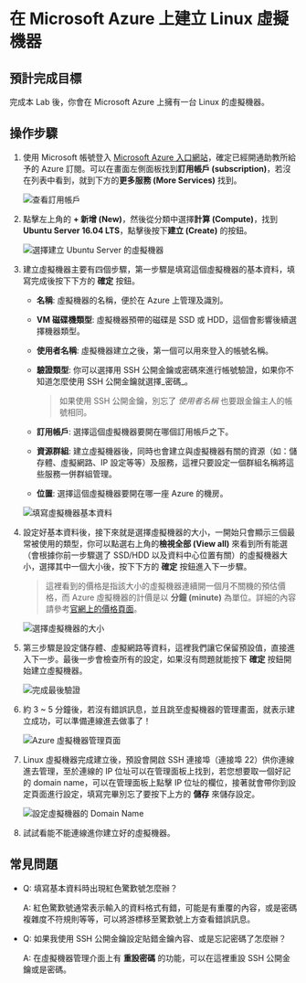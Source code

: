 # 在 Microsoft Azure 上建立 Linux 虛擬機器

## 預計完成目標

完成本 Lab 後，你會在 Microsoft Azure 上擁有一台 Linux 的虛擬機器。

## 操作步驟

  1. 使用 Microsoft 帳號登入 [Microsoft Azure 入口網站](https://portal.azure.com/)，確定已經開通助教所給予的 Azure 訂閱。可以在畫面左側面板找到**訂用帳戶 (subscription)**，若沒在列表中看到，就到下方的**更多服務 (More Services)** 找到。

      ![查看訂用帳戶](images/list-subs.png)

  2. 點擊左上角的 **+ 新增 (New)**，然後從分類中選擇**計算 (Compute)**，找到 **Ubuntu Server 16.04 LTS**，點擊後按下**建立 (Create)** 的按鈕。

      ![選擇建立 Ubuntu Server 的虛擬機器](images/new-ubuntu-vm.png)

  3. 建立虛擬機器主要有四個步驟，第一步驟是填寫這個虛擬機器的基本資料，填寫完成後按下下方的 **確定** 按鈕。

      * **名稱**: 虛擬機器的名稱，便於在 Azure 上管理及識別。
      * **VM 磁碟機類型**: 虛擬機器預帶的磁碟是 SSD 或 HDD，這個會影響後續選擇機器類型。
      * **使用者名稱**: 虛擬機器建立之後，第一個可以用來登入的帳號名稱。
      * **驗證類型**: 你可以選擇用 SSH 公開金鑰或密碼來進行帳號驗證，如果你不知道怎麼使用 SSH 公開金鑰就選擇_密碼_。

          > 如果使用 SSH 公開金鑰，別忘了 _使用者名稱_ 也要跟金鑰主人的帳號相同。

      * **訂用帳戶**: 選擇這個虛擬機器要開在哪個訂用帳戶之下。
      * **資源群組**: 建立虛擬機器後，同時也會建立與虛擬機器有關的資源（如：儲存體、虛擬網路、IP 設定等等）及服務，這裡只要設定一個群組名稱將這些服務一併群組管理。
      * **位置**: 選擇這個虛擬機器要開在哪一座 Azure 的機房。

      ![填寫虛擬機器基本資料](images/create-ubuntu-vm-step1.png)

  4. 設定好基本資料後，接下來就是選擇虛擬機器的大小，一開始只會顯示三個最常被使用的類型，你可以點選右上角的**檢視全部 (View all)** 來看到所有能選（會根據你前一步驟選了 SSD/HDD 以及資料中心位置有關）的虛擬機器大小，選擇其中一個大小後，按下下方的 **確定** 按鈕進入下一步驟。

      > 這裡看到的價格是指該大小的虛擬機器連續開一個月不關機的預估價格，而 Azure 虛擬機器的計價是以 **分鐘 (minute)** 為單位。詳細的內容請參考[官網上的價格頁面](https://azure.microsoft.com/zh-tw/pricing/details/virtual-machines/linux/)。

      ![選擇虛擬機器的大小](images/create-ubuntu-vm-step2.png)

  5. 第三步驟是設定儲存體、虛擬網路等資料，這裡我們讓它保留預設值，直接進入下一步。最後一步會檢查所有的設定，如果沒有問題就能按下 **確定** 按鈕開始建立虛擬機器。

      ![完成最後驗證](images/create-ubuntu-vm-final.png)

  6. 約 3 ~ 5 分鐘後，若沒有錯誤訊息，並且跳至虛擬機器的管理畫面，就表示建立成功，可以準備連線進去做事了！

      ![Azure 虛擬機器管理頁面](images/azure-vm-mgmt.png)

  7. Linux 虛擬機器完成建立後，預設會開啟 SSH 連接埠（連接埠 22）供你連線進去管理，至於連線的 IP 位址可以在管理面板上找到，若您想要取一個好記的 domain name，可以在管理面板上點擊 IP 位址的欄位，接著就會帶你到設定頁面進行設定，填寫完畢別忘了要按下上方的 **儲存** 來儲存設定。

      ![設定虛擬機器的 Domain Name](images/vm-setting-domainname.png)

  8. 試試看能不能連線進你建立好的虛擬機器。

## 常見問題

  * Q: 填寫基本資料時出現紅色驚歎號怎麼辦？

    A: 紅色驚歎號通常表示輸入的資料格式有錯，可能是有重覆的內容，或是密碼複雜度不符規則等等，可以將游標移至驚歎號上方查看錯誤訊息。

  * Q: 如果我使用 SSH 公開金鑰設定貼錯金鑰內容、或是忘記密碼了怎麼辦？

    A: 在虛擬機器管理介面上有 **重設密碼** 的功能，可以在這裡重設 SSH 公開金鑰或是密碼。
